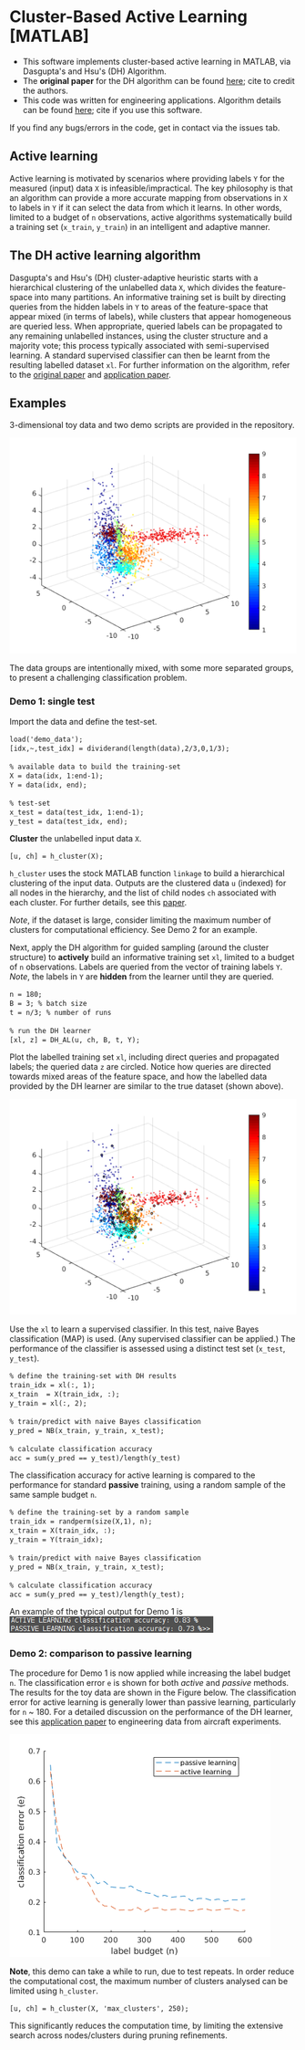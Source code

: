 # Cluster-Based Active Learning [MATLAB]

* This software implements cluster-based active learning in MATLAB, via Dasgupta's and Hsu's (DH) Algorithm.
* The **original paper** for the DH algorithm can be found [here](http://icml2008.cs.helsinki.fi/papers/324.pdf); cite to credit the authors.
* This code was written for engineering applications. Algorithm details can be found [here](https://www.sciencedirect.com/science/article/pii/S0022460X18305479?via%3Dihub); cite if you use this software.

If you find any bugs/errors in the code, get in contact via the issues tab.

## Active learning
Active learning is motivated by scenarios where providing labels `Y` for the measured (input) data `X` is infeasible/impractical. The key philosophy is that an algorithm can provide a more accurate mapping from observations in `X` to labels in `Y` if it can select the data from which it learns. In other words, limited to a budget of `n` observations, active algorithms systematically build a training set (`x_train`, `y_train`) in an intelligent and adaptive manner.

## The DH active learning algorithm
Dasgupta's and Hsu's (DH) cluster-adaptive heuristic starts with a hierarchical clustering of the unlabelled data `X`, which divides the feature-space into many partitions. An informative training set is built by directing queries from the hidden labels in `Y` to areas of the feature-space that appear mixed (in terms of labels), while clusters that appear homogeneous are queried less. When appropriate, queried labels can be propagated to any remaining unlabelled instances, using the cluster structure and a majority vote; this process typically associated with semi-supervised learning. A standard supervised classifier can then be learnt from the resulting labelled dataset `xl`. For further information on the algorithm, refer to the [original paper](http://icml2008.cs.helsinki.fi/papers/324.pdf) and [application paper](https://www.sciencedirect.com/science/article/pii/S0022460X18305479?via%3Dihub).

## Examples
3-dimensional toy data and two demo scripts are provided in the repository.

![](images/fig1.png?raw=true)

The data groups are intentionally mixed, with some more separated groups, to present a challenging classification problem.

### Demo 1: single test
Import the data and define the test-set.
```
load('demo_data');
[idx,~,test_idx] = dividerand(length(data),2/3,0,1/3);

% available data to build the training-set
X = data(idx, 1:end-1); 
Y = data(idx, end); 

% test-set
x_test = data(test_idx, 1:end-1);
y_test = data(test_idx, end);
```

**Cluster** the unlabelled input data `X`.
```
[u, ch] = h_cluster(X);
```
`h_cluster` uses the stock MATLAB function `linkage` to build a hierarchical clustering of the input data. Outputs are the clustered data `u` (indexed) for all nodes in the hierarchy, and the list of child nodes `ch` associated with each cluster. For further details, see this [paper](https://www.sciencedirect.com/science/article/pii/S0022460X18305479?via%3Dihub). 

*Note*, if the dataset is large, consider limiting the maximum number of clusters for computational efficiency. See Demo 2 for an example.

Next, apply the DH algorithm for guided sampling (around the cluster structure) to **actively** build an informative training set `xl`, limited to a budget of `n` observations. Labels are queried from the vector of training labels `Y`. *Note*, the labels in `Y` are **hidden** from the learner until they are queried. 
```
n = 180;
B = 3; % batch size
t = n/3; % number of runs

% run the DH learner
[xl, z] = DH_AL(u, ch, B, t, Y);
```
Plot the labelled training set `xl`, including direct queries and propagated labels; the queried data `z` are circled. Notice how queries are directed towards mixed areas of the feature space, and how the labelled data provided by the DH learner are similar to the true dataset (shown above).

![](images/fig2.png?raw=true)

Use the `xl` to learn a supervised classifier. In this test,  naive Bayes classification (MAP)  is used. (Any supervised classifier can be applied.) The performance of the classifier is assessed using a distinct test set (`x_test`, `y_test`). 
```
% define the training-set with DH results
train_idx = xl(:, 1);
x_train  = X(train_idx, :);
y_train = xl(:, 2);

% train/predict with naive Bayes classification
y_pred = NB(x_train, y_train, x_test);

% calculate classification accuracy
acc = sum(y_pred == y_test)/length(y_test)
```
The classification accuracy for active learning is compared to the performance for standard **passive** training, using a random sample of the same sample budget `n`.
```
% define the training-set by a random sample
train_idx = randperm(size(X,1), n);
x_train = X(train_idx, :);
y_train = Y(train_idx);

% train/predict with naive Bayes classification
y_pred = NB(x_train, y_train, x_test);

% calculate classification accuracy
acc = sum(y_pred == y_test)/length(y_test);
```
An example of the typical output for Demo 1 is &nbsp; ![](images/fig4.png?raw=true)

### Demo 2: comparison to passive learning
The procedure for Demo 1 is now applied while increasing the label budget `n`. The classification error `e` is shown for both *active* and *passive* methods. The results for the toy data are shown in the Figure below. The classification error for active learning is generally lower than passive learning, particularly for `n` ~ 180. For a detailed discussion on the performance of the DH learner, see this [application paper](https://www.sciencedirect.com/science/article/pii/S0022460X18305479?via%3Dihub) to engineering data from aircraft experiments.

![](images/fig3.png?raw=true)

**Note**, this demo can take a while to run, due to test repeats. In order reduce the computational cost, the maximum number of clusters analysed can be limited using `h_cluster`.
```
[u, ch] = h_cluster(X, 'max_clusters', 250);
```
This significantly reduces the computation time, by limiting the extensive search across nodes/clusters during pruning refinements.
